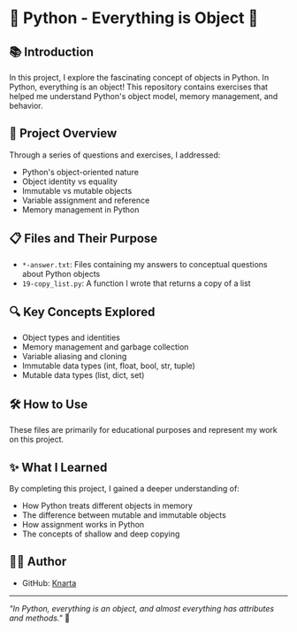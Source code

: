 # 🚀 Python - Everything is Object 🚀

## 📚 Introduction
In this project, I explore the fascinating concept of objects in Python. In Python, everything is an object! This repository contains exercises that helped me understand Python's object model, memory management, and behavior.

## 🧩 Project Overview
Through a series of questions and exercises, I addressed:
- Python's object-oriented nature
- Object identity vs equality
- Immutable vs mutable objects
- Variable assignment and reference
- Memory management in Python

## 📋 Files and Their Purpose
- `*-answer.txt`: Files containing my answers to conceptual questions about Python objects
- `19-copy_list.py`: A function I wrote that returns a copy of a list

## 🔍 Key Concepts Explored
- Object types and identities
- Memory management and garbage collection
- Variable aliasing and cloning
- Immutable data types (int, float, bool, str, tuple)
- Mutable data types (list, dict, set)

## 🛠️ How to Use
These files are primarily for educational purposes and represent my work on this project.

## ✨ What I Learned
By completing this project, I gained a deeper understanding of:
- How Python treats different objects in memory
- The difference between mutable and immutable objects
- How assignment works in Python
- The concepts of shallow and deep copying

## 👨‍💻 Author

- GitHub: [Knarta](https://github.com/Knarta)

---
*"In Python, everything is an object, and almost everything has attributes and methods."* 🐍